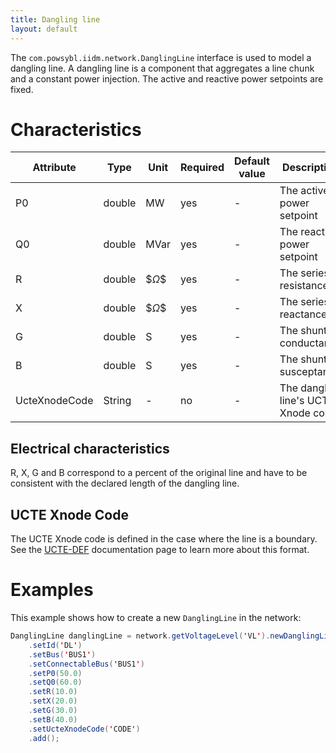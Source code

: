 ```yaml
---
title: Dangling line
layout: default
---
```


The `com.powsybl.iidm.network.DanglingLine` interface is used to model a dangling line. A dangling line is a component
that aggregates a line chunk and a constant power injection. The active and reactive power setpoints are fixed.

# Characteristics

| Attribute | Type | Unit | Required | Default value | Description |
| --------- | ---- | ---- | -------- | ------------- | ----------- |
| P0 | double | MW | yes | - | The active power setpoint |
| Q0 | double | MVar | yes | - | The reactive power setpoint |
| R | double | $$\Omega\$$ | yes | - | The series resistance |
| X | double | $$\Omega\$$ | yes | - | The series reactance |
| G | double | S | yes | - | The shunt conductance |
| B | double | S | yes | - | The shunt susceptance |
| UcteXnodeCode | String | - | no | - | The dangling line's UCTE Xnode code |

## Electrical characteristics
R, X, G and B correspond to a percent of the original line and have to be consistent with the declared length of the
dangling line.

## UCTE Xnode Code
The UCTE Xnode code is defined in the case where the line is a boundary. See the [UCTE-DEF](../importer/ucte.md) documentation
page to learn more about this format.

# Examples
This example shows how to create a new `DanglingLine` in the network:
```java
DanglingLine danglingLine = network.getVoltageLevel('VL').newDanglingLine()
    .setId('DL')
    .setBus('BUS1')
    .setConnectableBus('BUS1')
    .setP0(50.0)
    .setQ0(60.0)
    .setR(10.0)
    .setX(20.0)
    .setG(30.0)
    .setB(40.0)
    .setUcteXnodeCode('CODE')
    .add();
```

